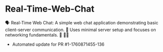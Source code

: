 # Real-Time-Web-Chat
🗣️ Real-Time Web Chat: A simple web chat application demonstrating basic client-server communication. 💬 Uses minimal server setup and focuses on networking fundamentals. 📡 🧑‍💻


- Automated update for PR #1-1760871455-136
